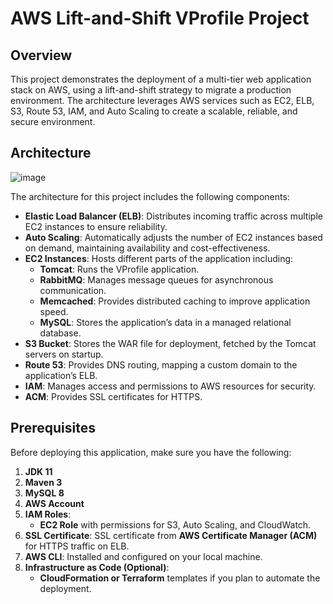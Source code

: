 <h1>AWS Lift-and-Shift VProfile Project</h1>

<h2 id="overview">Overview</h2>
<p>
  This project demonstrates the deployment of a multi-tier web application stack on AWS, using a lift-and-shift strategy to migrate a production environment. The architecture leverages 
  AWS services such as EC2, ELB, S3, Route 53, IAM, and Auto Scaling to create a scalable, reliable, and secure environment.
</p>

<h2 id="architecture">Architecture</h2>

![image](https://github.com/user-attachments/assets/e92cbfe0-d45c-4beb-8505-44669a561570)


<p>
    The architecture for this project includes the following components:
</p>
<ul>
    <li><strong>Elastic Load Balancer (ELB)</strong>: Distributes incoming traffic across multiple EC2 instances to ensure reliability.</li>
    <li><strong>Auto Scaling</strong>: Automatically adjusts the number of EC2 instances based on demand, maintaining availability and cost-effectiveness.</li>
    <li><strong>EC2 Instances</strong>: Hosts different parts of the application including:
        <ul>
            <li><strong>Tomcat</strong>: Runs the VProfile application.</li>
            <li><strong>RabbitMQ</strong>: Manages message queues for asynchronous communication.</li>
            <li><strong>Memcached</strong>: Provides distributed caching to improve application speed.</li>
            <li><strong>MySQL</strong>: Stores the application’s data in a managed relational database.</li>
        </ul>
    </li>
    <li><strong>S3 Bucket</strong>: Stores the WAR file for deployment, fetched by the Tomcat servers on startup.</li>
    <li><strong>Route 53</strong>: Provides DNS routing, mapping a custom domain to the application’s ELB.</li>
    <li><strong>IAM</strong>: Manages access and permissions to AWS resources for security.</li>
    <li><strong>ACM</strong>: Provides SSL certificates for HTTPS.</li>
</ul>

<h2 id="prerequisites">Prerequisites</h2>
<p>Before deploying this application, make sure you have the following:</p>
<ol>
    <li><strong>JDK 11</strong></li> 
    <li><strong>Maven 3</strong></li> 
    <li><strong>MySQL 8</strong></li>
    <li><strong>AWS Account</strong></li>
    <li><strong>IAM Roles</strong>:
        <ul>
            <li><strong>EC2 Role</strong> with permissions for S3, Auto Scaling, and CloudWatch.</li>
        </ul>
    </li>
    <li><strong>SSL Certificate</strong>: SSL certificate from <strong>AWS Certificate Manager (ACM)</strong> for HTTPS traffic on ELB.</li>
    <li><strong>AWS CLI</strong>: Installed and configured on your local machine.</li>
    <li><strong>Infrastructure as Code (Optional)</strong>:
        <ul>
            <li><strong>CloudFormation or Terraform</strong> templates if you plan to automate the deployment.</li>
        </ul>
    </li>
</ol>

